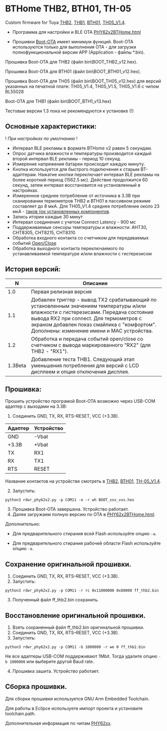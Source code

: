 # BTHome THB2, BTH01, TH-05
Custom firmware for Tuya [THB2](https://pvvx.github.io/THB2), [THB1](https://pvvx.github.io/THB1), [BTH01](https://pvvx.github.io/BTH01/), [TH05_V1.4](https://pvvx.github.io/TH-05). 

* Программа для настройки и BLE OTA [PHY62x2BTHome.html](https://pvvx.github.io/THB2/web/PHY62x2BTHome.html)

* Прошивки [Boot-OTA](https://github.com/pvvx/THB2/issues/10) имеет минимум функций. Boot-OTA используются только для выполнения OTA - для загрузки полнофункциональной версии APP (Application - файлы *.bin).

Прошивка Boot-OTA для THB2 (файл bin\BOOT_THB2_v12.hex). 

Прошивка Boot-OTA для BTH01 (файл bin\BOOT_BTH01_v12.hex). 

Прошивка Boot-OTA для TH05 (файл bin\BOOT_TH05_v12.hex) для версий указанных на печатной плате: TH05_V1.4, TH05_V1.5, TH05_V1.6 с чипом BL55028

Boot-OTA для THB1 (файл bin\BOOT_BTH1_v13.hex) 

Тестовые версии 1.3 пока не рекомендуются к установке (!)


## Основные характеристики:

! _При настройках по умолчанию_ !

* Интервал BLE рекламы в формате BTHome v2 равен 5 секундам.
* Опрос датчика влажности и температуры производится  каждый второй интервал BLE рекламы - период 10 секунд.
* Измерение напряжения батареи происходит каждую минуту.
* Кнопка используется для быстрого подключения к старым BT-адаптерам. Нажатие кнопки переключает интервал BLE рекламы на более короткий период (1562.5 мс). Действие продолжится 60 секунд, затем интервал восстановится на установленный в настройках.
* Измеренное среднее потребление от источника в 3.3В при сканировании термометров THB2 и BTH01 в пассивном режиме составляет до 8 мкА. Для TH05_V1.4 среднее потребление около 23 мкА - [таков ток установленных компонентов](https://github.com/pvvx/THB2/issues/8#issuecomment-1908982171).
* Запись итории каждые 30 минут
* Интервал соединения с учетом Connect Latency - 900 мс
* Поддерживаемые сенсоры температуры и влажности: AHT30, CHT8305, CHT8215, CHT8310
* Обработка входного контакта со счетчиком для передаваемых событий [Open/Close](https://github.com/pvvx/THB2/issues/10#issuecomment-1935169274)
* Обработка выходного контакта переключаемого по устанавливаемой температуре и/или влажности с гистерезисом

## История версий:

| N | Описание |
|---|--- |
| 1.0 | Первая релизная версия |
| 1.1 | Добавлен триггер - вывод TX2 срабатывающий по установленным значениям температуры и/или влажности с гистерезисами. Передача состояния вывода RX2 при connect. Для термометров с экраном добавлен показ смайлика с "комфортом". Дополнены: изменение имени и MAC устройства. |
| 1.2 | Обработка и передача событий open/close со счетчиком с вывода маркированного "RX2" (для THB2 - "RX1"). |
| 1.3Beta | Добавление теста THB1. Следующий этап уменьшения потребления для версий с LCD дисплеем и опция отключения дисплея. |


## Прошивка:

Прошить устройство програмой Boot-OTA возможно через USB-COM адаптер с выходами на 3.3В:

1. Соединить GND, TX, RX, RTS–RESET, VCC (+3.3B).

| Адаптер | Устройство |
|---|---|
| GND | -Vbat |
| +3.3В | +Vbat |
| TX | RX1 |
| RX | TX1 |
| RTS | RESET |

Название контактов на устройстве смотреть в [THB2](https://pvvx.github.io/THB2), [BTH01](https://pvvx.github.io/BTH01/), [TH-05_V1.4](https://pvvx.github.io/TH-05). 

2. Запустить:
```
python3 rdwr_phy62x2.py -p COM11 -e -r wh BOOT_xxx_vxx.hex
```
3. Прошивка Boot-OTA завершена. Устройство работает.
4. Далее загружаем полную версию по OTA в [PHY62x2BTHome.html](https://pvvx.github.io/THB2/web/PHY62x2BTHome.html).

Дополнительно:

* Для предварительного стирания всей Flash используйте опцию `-a`.

* Для предварительного стирания рабочей области Flash используйте опцию `-e`.

## Сохранение оригинальной прошивки.

1. Соединить GND, TX, RX, RTS–RESET, VCC (+3.3B).
2. Запустить:
```
python3 rdwr_phy62x2.py -p COM11 -r rc 0x11000000 0x80000 ff_thb2.bin
```
3. Полученный файл ff_thb2.bin сохранить.

## Восстановление оригинальной прошивки.

1. Взять сохраненный файл ff_thb2.bin оригинальной прошивки.
2. Соединить GND, TX, RX, RTS–RESET, VCC (+3.3B).
3. Запустить:
```
python3 rdwr_phy62x2.py -p COM11 -b 1000000 -r we 0 ff_thb2.bin
```
Не все адаптеры USB-COM поддерживают 1Mbit. Тогда удалите опцию `-b 1000000` или выберите другой Baud rate.

4. Прошивка зашита. Устройство работает.


## Сборка прошивки.

Для сборки прошивки используется GNU Arm Embedded Toolchain.

Для работы в Eclipce используете импорт проекта и установите toolchain.path.

Дополнительная информация по чипам [PHY62xx](https://github.com/pvvx/PHY62x2).
